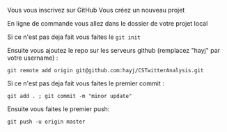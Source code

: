 
Vous vous inscrivez sur GitHub
Vous créez un nouveau projet

En ligne de commande vous allez dans le dossier de votre projet local

Si ce n'est pas deja fait vous faites le `git init`

Ensuite vous ajoutez le repo sur les serveurs github (remplacez "hayj" par votre username) :

	git remote add origin git@github.com:hayj/CSTwitterAnalysis.git

Si ce n'est pas deja fait vous faites le premier commit :
	
	git add . ; git commit -m "minor update"

Ensuite vous faites le premier push:

	git push -u origin master